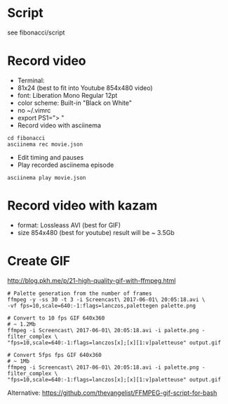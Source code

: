# Script

see fibonacci/script

# Record video
* Terminal:
 * 81x24 (best to fit into Youtube 854x480 video)
 * font: Liberation Mono Regular 12pt
 * color scheme: Built-in "Black on White"
 * no ~/.vimrc
 * export PS1="> "
* Record video with asciinema
```
cd fibonacci
asciinema rec movie.json
```
* Edit timing and pauses
* Play recorded asciinema episode
```
asciinema play movie.json
```

# Record video with kazam

* format: Lossleass AVI (best for GIF)
* size 854x480 (best for youtube)
result will be ~ 3.5Gb

# Create GIF
http://blog.pkh.me/p/21-high-quality-gif-with-ffmpeg.html

```
# Palette generation from the number of frames
ffmpeg -y -ss 30 -t 3 -i Screencast\ 2017-06-01\ 20:05:18.avi \
-vf fps=10,scale=640:-1:flags=lanczos,palettegen palette.png

# Convert to 10 fps GIF 640x360
# ~ 1.2Mb
ffmpeg -i Screencast\ 2017-06-01\ 20:05:18.avi -i palette.png -filter_complex \
"fps=10,scale=640:-1:flags=lanczos[x];[x][1:v]paletteuse" output.gif

# Convert 5fps fps GIF 640x360
# ~ 1Mb
ffmpeg -i Screencast\ 2017-06-01\ 20:05:18.avi -i palette.png -filter_complex \
"fps=10,scale=640:-1:flags=lanczos[x];[x][1:v]paletteuse" output.gif
```

Alternative: https://github.com/thevangelist/FFMPEG-gif-script-for-bash
